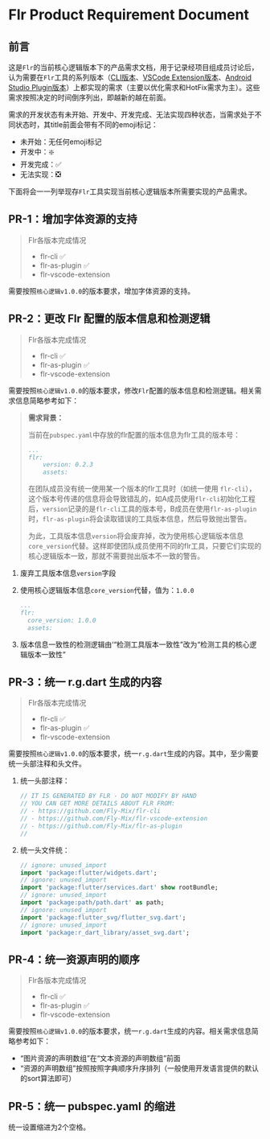 # Flr Product Requirement Document



## 前言

这是`Flr`的当前核心逻辑版本下的产品需求文档，用于记录经项目组成员讨论后，认为需要在`Flr`工具的系列版本（[CLI版本](https://github.com/Fly-Mix/flr-cli)、[VSCode Extension版本](https://github.com/Fly-Mix/flr-vscode-extension)、[Android Studio Plugin版本](https://github.com/Fly-Mix/flr-as-plugin)）上都实现的需求（主要以优化需求和HotFix需求为主）。这些需求按照决定的时间倒序列出，即越新的越在前面。

需求的开发状态有未开始、开发中、开发完成、无法实现四种状态，当需求处于不同状态时，其title前面会带有不同的emoji标记：

- 未开始：无任何emoji标记
- 开发中：❇️
- 开发完成：✅
- 无法实现：❎

下面将会一一列举现存`Flr`工具实现当前核心逻辑版本所需要实现的产品需求。



## PR-1：增加字体资源的支持

> Flr各版本完成情况
>
> - flr-cli ✅
> - flr-as-plugin ✅
> - flr-vscode-extension 

需要按照`核心逻辑v1.0.0`的版本要求，增加字体资源的支持。

## PR-2：更改 Flr 配置的版本信息和检测逻辑

> Flr各版本完成情况
>
> - flr-cli ✅
> - flr-as-plugin ✅
> - flr-vscode-extension 

需要按照`核心逻辑v1.0.0`的版本要求，修改`Flr`配置的版本信息和检测逻辑。相关需求信息简略参考如下：

> **需求背景：**
>
> 当前在`pubspec.yaml`中存放的flr配置的版本信息为flr工具的版本号：
>
> ```yaml
> ...
> flr:
>     version: 0.2.3
>     assets:
> ```
>
> 在团队成员没有统一使用某一个版本的flr工具时（如统一使用 `flr-cli`），这个版本号传递的信息将会导致错乱的，如A成员使用`flr-cli`初始化工程后，`version`记录的是`flr-cli`工具的版本号，B成员在使用`flr-as-plugin`时，`flr-as-plugin`将会读取错误的工具版本信息，然后导致抛出警告。
>
> 
>
> 为此，工具版本信息`version`将会废弃掉，改为使用核心逻辑版本信息`core_version`代替。这样即使团队成员使用不同的flr工具，只要它们实现的核心逻辑版本一致，那就不需要抛出版本不一致的警告。

1. 废弃工具版本信息`version`字段

2. 使用核心逻辑版本信息`core_version`代替，值为：`1.0.0`

   ```yaml
   ...
   flr:
     core_version: 1.0.0
     assets:
   ```

3. 版本信息一致性的检测逻辑由‘“检测工具版本一致性”改为“检测工具的核心逻辑版本一致性”


## PR-3：统一 r.g.dart 生成的内容

> Flr各版本完成情况
>
> - flr-cli ✅
> - flr-as-plugin ✅
> - flr-vscode-extension 

需要按照`核心逻辑v1.0.0`的版本要求，统一`r.g.dart`生成的内容。其中，至少需要统一头部注释和头文件。


1. 统一头部注释：

   ```dart
   // IT IS GENERATED BY FLR - DO NOT MODIFY BY HAND
   // YOU CAN GET MORE DETAILS ABOUT FLR FROM:
   // - https://github.com/Fly-Mix/flr-cli
   // - https://github.com/Fly-Mix/flr-vscode-extension
   // - https://github.com/Fly-Mix/flr-as-plugin
   //
   
   ```


2. 统一头文件统：

   ```dart
   // ignore: unused_import
   import 'package:flutter/widgets.dart';
   // ignore: unused_import
   import 'package:flutter/services.dart' show rootBundle;
   // ignore: unused_import
   import 'package:path/path.dart' as path;
   // ignore: unused_import
   import 'package:flutter_svg/flutter_svg.dart';
   // ignore: unused_import
   import 'package:r_dart_library/asset_svg.dart';
   ```

## PR-4：统一资源声明的顺序

> Flr各版本完成情况
>
> - flr-cli ✅
> - flr-as-plugin ✅
> - flr-vscode-extension 

需要按照`核心逻辑v1.0.0`的版本要求，统一`r.g.dart`生成的内容。相关需求信息简略参考如下：

- “图片资源的声明数组”在“文本资源的声明数组”前面
- “资源的声明数组”按照按照字典顺序升序排列（一般使用开发语言提供的默认的sort算法即可）


## PR-5：统一 pubspec.yaml 的缩进

统一设置缩进为2个空格。






